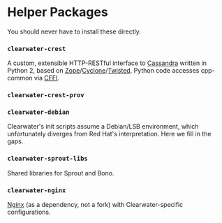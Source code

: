 Helper Packages
===============

You should never have to install these directly.


### `clearwater-crest`

A custom, extensible HTTP-RESTful interface to [Cassandra](http://cassandra.apache.org/) written in
Python 2, based on
[Zope](http://www.zope.org/)/[Cyclone](http://cyclone.io/)/[Twisted](https://twistedmatrix.com/).
Python code accesses cpp-common via [CFFI](https://cffi.readthedocs.io/).

### `clearwater-crest-prov`

### `clearwater-debian`

Clearwater's init scripts assume a Debian/LSB environment, which unfortunately diverges from
Red Hat's interpretation. Here we fill in the gaps.

### `clearwater-sprout-libs`

Shared libraries for Sprout and Bono.

### `clearwater-nginx`

[Nginx](https://www.nginx.com/) (as a dependency, not a fork) with Clearwater-specific
configurations.
